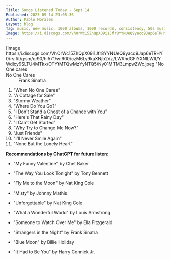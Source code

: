 ```yaml
---
Title: Songs Listened Today - Sept 14
Published: 2023-09-14 23:05:36
Author: Pablo Morales
Layout: blog
Tag: music, new music, 1000 albums, 1000 records, consistency, 50s music, Frank Sinatra
Image: https://i.discogs.com/VhOrWc15ZhQpX09i1Jfr8YYNUeQ9yacq9Jap6eTRHY0/rs:fit/g:sm/q:90/h:571/w:600/czM6Ly9kaXNjb2dz/LWRhdGFiYXNlLWlt/YWdlcy9SLTU4MTkx/OTYtMTQwMzYyNTQ5/Ny01MTM3LmpwZWc.jpeg
---
```

<article class="athelas pa4 grey">
  <div class="f4 f4-ns lh-copy measure center" markdown="1">
[image https://i.discogs.com/VhOrWc15ZhQpX09i1Jfr8YYNUeQ9yacq9Jap6eTRHY0/rs:fit/g:sm/q:90/h:571/w:600/czM6Ly9kaXNjb2dz/LWRhdGFiYXNlLWlt/YWdlcy9SLTU4MTkx/OTYtMTQwMzYyNTQ5/Ny01MTM3LmpwZWc.jpeg "No One cares</"]
<dl class="lh-title pa4 mt0">
  <dt class="f4 b">No One Cares</dt>
  <dd class="ml0">Frank Sinatra</dd>
</dl>

1. "When No One Cares"
2. "A Cottage for Sale"
3. "Stormy Weather"
4. "Where Do You Go?"
5. "I Don't Stand a Ghost of a Chance with You"
6. "Here's That Rainy Day"
7. "I Can't Get Started"
8. "Why Try to Change Me Now?"
9. "Just Friends"
10. "I'll Never Smile Again"
11. "None But the Lonely Heart"


**Recommendations by ChatGPT for future listen:**

- "My Funny Valentine" by Chet Baker
- "The Way You Look Tonight" by Tony Bennett
- "Fly Me to the Moon" by Nat King Cole
- "Misty" by Johnny Mathis
- "Unforgettable" by Nat King Cole
- "What a Wonderful World" by Louis Armstrong
- "Someone to Watch Over Me" by Ella Fitzgerald
- "Strangers in the Night" by Frank Sinatra
- "Blue Moon" by Billie Holiday
- "It Had to Be You" by Harry Connick Jr.


  </div>
</article>

